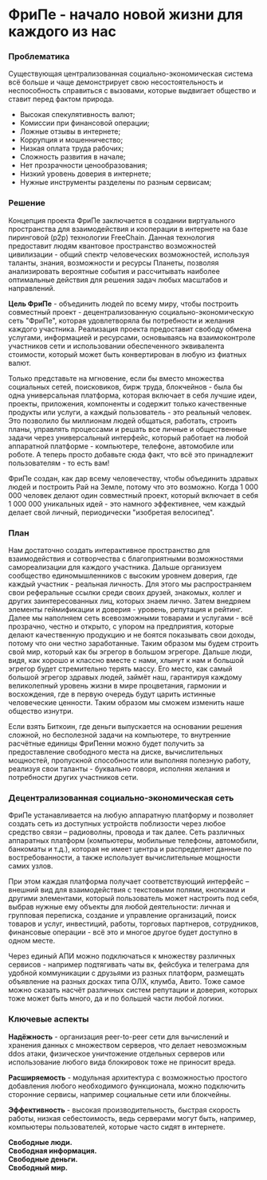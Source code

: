 # ФриПе - начало новой жизни для каждого из нас

### Проблематика

Существующая централизованная социально-экономическая система всё больше и чаще демонстрирует свою несостоятельность и неспособность справиться с вызовами, которые выдвигает общество и ставит перед фактом природа.

* Высокая спекулятивность валют;
* Комиссии при финансовой операции;
* Ложные отзывы в интернете;
* Коррупция и мошенничество;
* Низкая оплата труда рабочих;
* Сложность развития в начале;
* Нет прозрачности ценообразования;
* Низкий уровень доверия в интернете;
* Нужные инструменты разделены по разным сервисам;

### Решение

Концепция проекта ФриПе заключается в создании виртуального пространства для взаимодействия и кооперации в интернете на базе пиринговой (p2p) технологии FreeChain. Данная технология предоставит людям квантовое пространство возможностей цивилизации - общий спектр человеческих возможностей, используя таланты, знания, возможности и ресурсы Планеты, позволяя анализировать вероятные события и рассчитывать наиболее оптимальные действия для решения задач любых масштабов и направлений.

**Цель ФриПе** - объединить людей по всему миру, чтобы построить совместный проект - децентрализованную социально-экономическую сеть "ФриПе", которая удовлетворяла бы потребности и желания каждого участника. Реализация проекта предоставит свободу обмена услугами, информацией и ресурсами, основываясь на взаимоконтроле участников сети и использовании обеспеченного эквивалента стоимости, который может быть конвертирован в любую из фиатных валют.

Только представьте на мгновение, если бы вместо множества социальных сетей, поисковиков, бирж труда, блокчейнов - была бы одна универсальная платформа, которая включает в себя лучшие идеи, проекты, приложения, компоненты и содержит только качественные продукты или услуги, а каждый пользователь - это реальный человек. Это позволило бы миллионам людей общаться, работать, строить планы, управлять процессами и решать все личные и общественные задачи через универсальный интерфейс, который работает на любой аппаратной платформе - компьютере, телефоне, автомобиле или роботе. А теперь просто добавьте сюда факт, что всё это принадлежит пользователям - то есть вам!

ФриПе создан, как дар всему человечеству, чтобы объединить здравых людей и построить Рай на Земле, потому что это возможно. Когда 1 000 000 человек делают один совместный проект, который включает в себя 1 000 000 уникальных идей - это намного эффективнее, чем каждый делает свой личный, периодически "изобретая велосипед".

### План

Нам достаточно создать интерактивное пространство для взаимодействия и сотворчества с благоприятными возможностями самореализации для каждого участника. Дальше организуем сообщество единомышленников с высоким уровнем доверия, где каждый участник - реальная личность. Для этого мы распространяем свои реферальные ссылки среди своих друзей, знакомых, коллег и других заинтересованных лиц, которых знаем лично. Затем внедряем элементы геймификации и доверия - уровень, репутация и рейтинг. Далее мы наполняем сеть всевозможными товарами и услугами - всё прозрачно, честно и открыто, с упором на предприятия, которые делают качественную продукцию и не боятся показывать свои доходы, потому что они честно заработанные. Таким образом мы будем строить свой мир, который как бы эгрегор в большом эгрегоре. Дальше люди, видя, как хорошо и классно вместе с нами, хлынут к нам и большой эгрегор будет стремительно терять массу. Его место, как самый большой эгрегор здравых людей, займёт наш, гарантируя каждому великолепный уровень жизни в мире процветания, гармонии и восхождения, где в первую очередь будут царить истинные человеческие ценности. Таким образом мы сможем изменить наше общество изнутри.

Если взять Биткоин, где деньги выпускается на основании решения сложной, но бесполезной задачи на компьютере, то внутренние расчётные единицы ФриПенни можно будет получить за предоставление свободного места на диске, вычислительных мощностей, пропускной способности или выполняя полезную работу, реализуя свои таланты - буквально говоря, исполняя желания и потребности других участников сети.

### Децентрализованная социально-экономическая сеть

ФриПе устанавливается на любую аппаратную платформу и позволяет создать сеть из доступных устройств поблизости через любое средство связи – радиоволны, провода и так далее. Сеть различных аппаратных платформ \(компьютеры, мобильные телефоны, автомобили, банкоматы и т.д.\), которая не имеет центра и распределяет данные по востребованности, а также использует вычислительные мощности самих узлов.

При этом каждая платформа получает соответствующий интерфейс – внешний вид для взаимодействия с текстовыми полями, кнопками и другими элементами, который пользователь может настроить под себя, выбрав нужные ему объекты для любой деятельности: личная и групповая переписка, создание и управление организаций, поиск товаров и услуг, инвестиций, работы, торговых партнеров, сотрудников, финансовые операции - всё это и многое другое будет доступно в одном месте.

Через единый АПИ можно подключаться к множеству различных сервисов - например подтягивать чаты вк, фейсбука и телеграма для удобной коммуникации с друзьями из разных платформ, размещать объявление на разных досках типа ОЛХ, клумба, Авито. Тоже самое можно сказать насчёт различных систем репутации и доверия, которых тоже может быть много, да и по большей части любой логики.

### Ключевые аспекты

**Надёжность** - организация peer-to-peer сети для вычислений и хранения данных с множеством серверов, что делает невозможным ddos атаки, физическое уничтожение отдельных серверов или использование любого вида блокировок тоже не приносит вреда.

**Расширяемость** - модульная архитектура с возможностью простого добавления любого необходимого функционала, можно подключить сторонние сервисы, например социальные сети или блокчейны.

**Эффективность** - высокая производительность, быстрая скорость работы, низкая себестоимость, ведь серверами могут быть, например, компьютеры пользователей, которые часто сидят в интернете.

**Свободные люди.   
Свободная информация.   
Свободные деньги.  
Свободный мир.**
